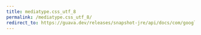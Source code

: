 ```yaml
---
title: mediatype.css_utf_8
permalink: /mediatype.css_utf_8/
redirect_to: https://guava.dev/releases/snapshot-jre/api/docs/com/google/common/net/MediaType.html#CSS_UTF_8
---
```


